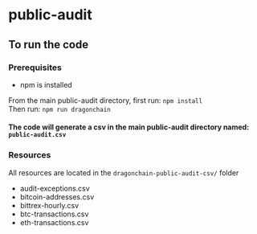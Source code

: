 # public-audit

## To run the code
### Prerequisites
- npm is installed


From the main public-audit directory, first run:
```npm install```
<br>
Then run:
```npm run dragonchain```

#### The code will generate a csv in the main public-audit directory named: ```public-audit.csv```

### Resources
All resources are located in the ```dragonchain-public-audit-csv/``` folder

- audit-exceptions.csv
- bitcoin-addresses.csv
- bittrex-hourly.csv
- btc-transactions.csv
- eth-transactions.csv